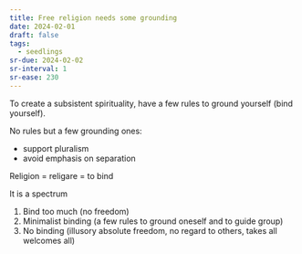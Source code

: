 ```yaml
---
title: Free religion needs some grounding
date: 2024-02-01
draft: false
tags:
  - seedlings
sr-due: 2024-02-02
sr-interval: 1
sr-ease: 230
---
```

To create a subsistent spirituality, have a few rules to ground yourself (bind yourself).

No rules but a few grounding ones:

- support pluralism
- avoid emphasis on separation

Religion = religare = to bind

It is a spectrum
1. Bind too much (no freedom)
2. Minimalist binding (a few rules to ground oneself and to guide group)
3. No binding (illusory absolute freedom, no regard to others, takes all welcomes all)